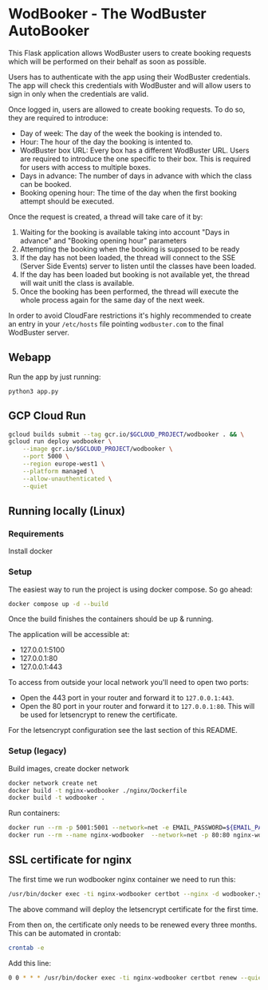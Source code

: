 # WodBooker - The WodBuster AutoBooker

This Flask application allows WodBuster users to create booking requests which will be performed on their behalf as soon as possible.

Users has to authenticate with the app using their WodBuster credentials. The app will check this credentials with WodBuster and will allow users to sign in only when the credentials are valid.

Once logged in, users are allowed to create booking requests. To do so, they are required to introduce:

* Day of week: The day of the week the booking is intended to.
* Hour: The hour of the day the booking is intented to.
* WodBuster box URL: Every box has a different WodBuster URL. Users are required to introduce the one specific to their box. This is required for users with access to multiple boxes.
* Days in advance: The number of days in advance with which the class can be booked.
* Booking opening hour: The time of the day when the first booking attempt should be executed. 

Once the request is created, a thread will take care of it by:

1. Waiting for the booking is available taking into account "Days in advance" and "Booking opening hour" parameters
2. Attempting the booking when the booking is supposed to be ready
3. If the day has not been loaded, the thread will connect to the SSE (Server Side Events) server to listen until the classes have been loaded.
4. If the day has been loaded but booking is not available yet, the thread will wait unitl the class is available. 
5. Once the booking has been performed, the thread will execute the whole process again for the same day of the next week.

In order to avoid CloudFare restrictions it's highly recommended to create an entry in your `/etc/hosts` file pointing `wodbuster.com` to the final WodBuster server.

## Webapp
Run the app by just running:

```
python3 app.py
```

## GCP Cloud Run

```bash
gcloud builds submit --tag gcr.io/$GCLOUD_PROJECT/wodbooker . && \
gcloud run deploy wodbooker \
    --image gcr.io/$GCLOUD_PROJECT/wodbooker \
    --port 5000 \
    --region europe-west1 \
    --platform managed \
    --allow-unauthenticated \
    --quiet
```

## Running locally (Linux)

### Requirements

Install docker

### Setup

The easiest way to run the project is using docker compose. So go ahead:

```bash
docker compose up -d --build
```

Once the build finishes the containers should be up & running.

The application will be accessible at:

- 127.0.0.1:5100
- 127.0.0.1:80
- 127.0.0.1:443

To access from outside your local network you'll need to open two ports:

- Open the 443 port in your router and forward it to `127.0.0.1:443`.
- Open the 80 port in your router and forward it to `127.0.0.1:80`. This will be used for letsencrypt to renew the certificate.

For the letsencrypt configuration see the last section of this README.

### Setup (legacy)

Build images, create docker network

```bash
docker network create net
docker build -t nginx-wodbooker ./nginx/Dockerfile
docker build -t wodbooker .
```

Run containers:

```bash
docker run --rm -p 5001:5001 --network=net -e EMAIL_PASSWORD=${EMAIL_PASSWORD} -v $(pwd):/app --name wodbooker wodbooker
docker run --rm --name nginx-wodbooker  --network=net -p 80:80 nginx-wodbooker
```

## SSL certificate for nginx

The first time we run wodbooker nginx container we need to run this:

```bash
/usr/bin/docker exec -ti nginx-wodbooker certbot --nginx -d wodbooker.yourdomain.com
```

The above command will deploy the letsencrypt certificate for the first time.

From then on, the certificate only needs to be renewed every three months. This can be automated in crontab:

```bash
crontab -e
```

Add this line:

```bash
0 0 * * * /usr/bin/docker exec -ti nginx-wodbooker certbot renew --quiet
```
